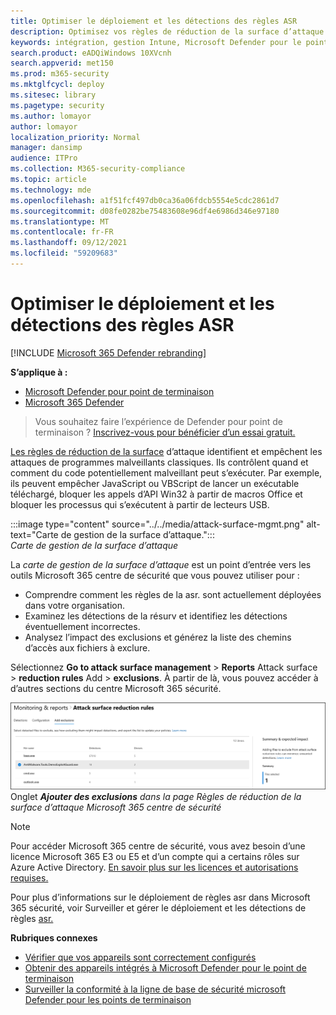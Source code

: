 ```yaml
---
title: Optimiser le déploiement et les détections des règles ASR
description: Optimisez vos règles de réduction de la surface d’attaque (ASR) pour identifier et empêcher les attaques de programmes malveillants classiques.
keywords: intégration, gestion Intune, Microsoft Defender pour le point de terminaison, Microsoft Defender, Windows Defender, réduction de la surface d’attaque, réduction de la surface d’attaque, réduction de la surface d’attaque, ligne de base de sécurité
search.product: eADQiWindows 10XVcnh
search.appverid: met150
ms.prod: m365-security
ms.mktglfcycl: deploy
ms.sitesec: library
ms.pagetype: security
ms.author: lomayor
author: lomayor
localization_priority: Normal
manager: dansimp
audience: ITPro
ms.collection: M365-security-compliance
ms.topic: article
ms.technology: mde
ms.openlocfilehash: a1f51fcf497db0ca36a06fdcb5554e5cdc2861d7
ms.sourcegitcommit: d08fe0282be75483608e96df4e6986d346e97180
ms.translationtype: MT
ms.contentlocale: fr-FR
ms.lasthandoff: 09/12/2021
ms.locfileid: "59209683"
---
```

# <a name="optimize-asr-rule-deployment-and-detections"></a>Optimiser le déploiement et les détections des règles ASR

[!INCLUDE [Microsoft 365 Defender rebranding](../../includes/microsoft-defender.md)]

**S’applique à :**
- [Microsoft Defender pour point de terminaison](https://go.microsoft.com/fwlink/p/?linkid=2154037)
- [Microsoft 365 Defender](https://go.microsoft.com/fwlink/?linkid=2118804)

> Vous souhaitez faire l’expérience de Defender pour point de terminaison ? [Inscrivez-vous pour bénéficier d’un essai gratuit.](https://www.microsoft.com/WindowsForBusiness/windows-atp?ocid=docs-wdatp-onboardconfigure-abovefoldlink)

[Les règles de réduction de la surface](./attack-surface-reduction.md) d’attaque identifient et empêchent les attaques de programmes malveillants classiques. Ils contrôlent quand et comment du code potentiellement malveillant peut s’exécuter. Par exemple, ils peuvent empêcher JavaScript ou VBScript de lancer un exécutable téléchargé, bloquer les appels d’API Win32 à partir de macros Office et bloquer les processus qui s’exécutent à partir de lecteurs USB.


:::image type="content" source="../../media/attack-surface-mgmt.png" alt-text="Carte de gestion de la surface d’attaque.":::
<br>
*Carte de gestion de la surface d’attaque*

La *carte de gestion de la surface d’attaque* est un point d’entrée vers les outils Microsoft 365 centre de sécurité que vous pouvez utiliser pour :

* Comprendre comment les règles de la asr. sont actuellement déployées dans votre organisation.
* Examinez les détections de la résurv et identifiez les détections éventuellement incorrectes.
* Analysez l’impact des exclusions et générez la liste des chemins d’accès aux fichiers à exclure.

Sélectionnez **Go to attack surface management** \> **Reports** Attack surface \> **reduction rules** Add \> **exclusions**. À partir de là, vous pouvez accéder à d’autres sections du centre Microsoft 365 sécurité.

![Ajoutez l’onglet Exclusions dans la page Règles de réduction de la surface d’attaque Microsoft 365 centre de sécurité.](images/secconmgmt_asr_m365exlusions.png)<br>
Onglet ***Ajouter des exclusions** dans la page Règles de réduction de la surface d’attaque Microsoft 365 centre de sécurité*

> [!NOTE]
> Pour accéder Microsoft 365 centre de sécurité, vous avez besoin d’une licence Microsoft 365 E3 ou E5 et d’un compte qui a certains rôles sur Azure Active Directory. [En savoir plus sur les licences et autorisations requises.](/office365/securitycompliance/microsoft-security-and-compliance#required-licenses-and-permissions)

Pour plus d’informations sur le déploiement de règles asr dans Microsoft 365 sécurité, voir Surveiller et gérer le déploiement et les détections de règles [asr.](/office365/securitycompliance/monitor-devices#monitor-and-manage-asr-rule-deployment-and-detections)

**Rubriques connexes**

* [Vérifier que vos appareils sont correctement configurés](configure-machines.md)
* [Obtenir des appareils intégrés à Microsoft Defender pour le point de terminaison](configure-machines-onboarding.md)
* [Surveiller la conformité à la ligne de base de sécurité microsoft Defender pour les points de terminaison](configure-machines-security-baseline.md)
